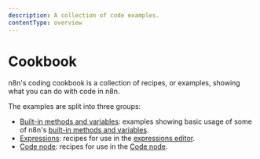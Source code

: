 ```yaml
---
description: A collection of code examples.
contentType: overview
---
```


# Cookbook

n8n's coding cookbook is a collection of recipes, or examples, showing what you can do with code in n8n.

The examples are split into three groups:

* [Built-in methods and variables](/code/cookbook/builtin/): examples showing basic usage of some of n8n's [built-in methods and variables](/code/builtin/).
* [Expressions](/code/cookbook/expressions/): recipes for use in the [expressions editor](/code/understand-expressions/).
* [Code node](/code/cookbook/code-node/): recipes for use in the [Code node](/code/cookbook/code-node/).
